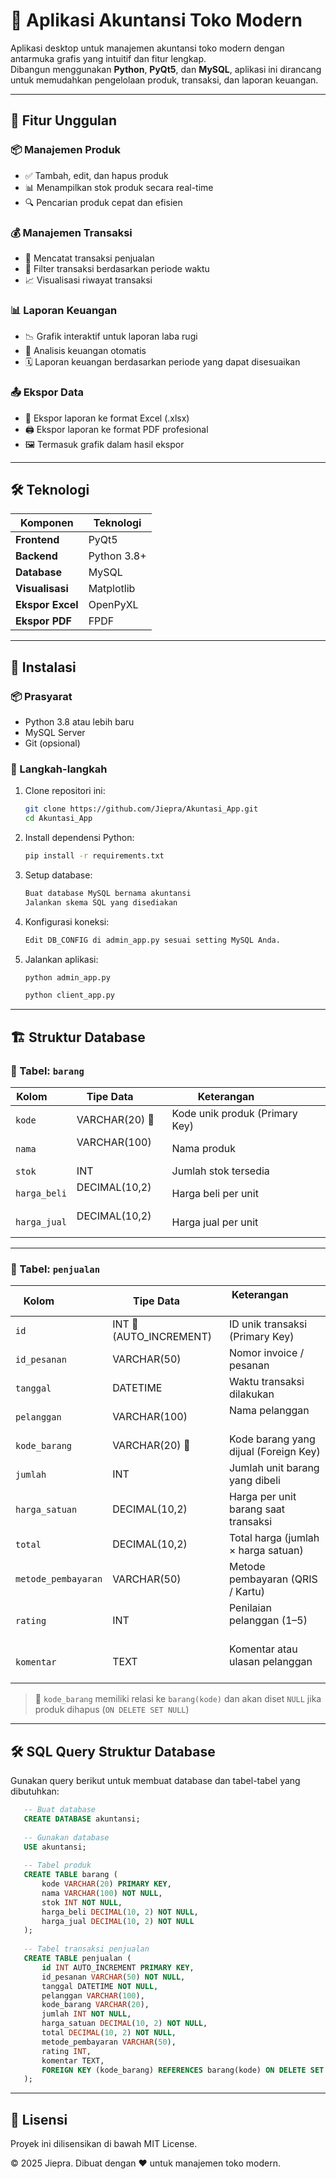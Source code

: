 # 🏪 Aplikasi Akuntansi Toko Modern

Aplikasi desktop untuk manajemen akuntansi toko modern dengan antarmuka grafis yang intuitif dan fitur lengkap.  
Dibangun menggunakan **Python**, **PyQt5**, dan **MySQL**, aplikasi ini dirancang untuk memudahkan pengelolaan produk, transaksi, dan laporan keuangan.

---

## 🌟 Fitur Unggulan

### 📦 Manajemen Produk
- ✅ Tambah, edit, dan hapus produk
- 📊 Menampilkan stok produk secara real-time
- 🔍 Pencarian produk cepat dan efisien

### 💰 Manajemen Transaksi
- 🧾 Mencatat transaksi penjualan
- 📅 Filter transaksi berdasarkan periode waktu
- 📈 Visualisasi riwayat transaksi

### 📊 Laporan Keuangan
- 📉 Grafik interaktif untuk laporan laba rugi
- 🔢 Analisis keuangan otomatis
- 🗓️ Laporan keuangan berdasarkan periode yang dapat disesuaikan

### 📤 Ekspor Data
- 📄 Ekspor laporan ke format Excel (.xlsx)
- 🖨️ Ekspor laporan ke format PDF profesional
- 🖼️ Termasuk grafik dalam hasil ekspor

---

## 🛠️ Teknologi

| Komponen       | Teknologi     |
|----------------|----------------|
| **Frontend**   | PyQt5          |
| **Backend**    | Python 3.8+    |
| **Database**   | MySQL          |
| **Visualisasi**| Matplotlib     |
| **Ekspor Excel**| OpenPyXL      |
| **Ekspor PDF** | FPDF           |

---

## 🚀 Instalasi

### 📦 Prasyarat
- Python 3.8 atau lebih baru
- MySQL Server
- Git (opsional)

### 🔧 Langkah-langkah
1. Clone repositori ini:
   ```bash
   git clone https://github.com/Jiepra/Akuntasi_App.git
   cd Akuntasi_App
2. Install dependensi Python:
   ```bash
   pip install -r requirements.txt
3. Setup database:
   ```bash
   Buat database MySQL bernama akuntansi
   Jalankan skema SQL yang disediakan
4. Konfigurasi koneksi:
   ```bash
   Edit DB_CONFIG di admin_app.py sesuai setting MySQL Anda.
6. Jalankan aplikasi:
   ```bash
   python admin_app.py

   python client_app.py

---

## 🏗️ Struktur Database

### 📑 Tabel: `barang`
| Kolom         | Tipe Data        | Keterangan                 |
|---------------|------------------|-----------------------------|
| `kode`        | VARCHAR(20) 🔑   | Kode unik produk (Primary Key) |
| `nama`        | VARCHAR(100)     | Nama produk                   |
| `stok`        | INT              | Jumlah stok tersedia         |
| `harga_beli`  | DECIMAL(10,2)    | Harga beli per unit          |
| `harga_jual`  | DECIMAL(10,2)    | Harga jual per unit          |

---

### 📑 Tabel: `penjualan`
| Kolom                | Tipe Data        | Keterangan                             |
|----------------------|------------------|----------------------------------------|
| `id`                 | INT 🔑 (AUTO_INCREMENT) | ID unik transaksi (Primary Key)       |
| `id_pesanan`         | VARCHAR(50)      | Nomor invoice / pesanan                |
| `tanggal`            | DATETIME         | Waktu transaksi dilakukan              |
| `pelanggan`          | VARCHAR(100)     | Nama pelanggan                         |
| `kode_barang`        | VARCHAR(20) 🔗   | Kode barang yang dijual (Foreign Key)  |
| `jumlah`             | INT              | Jumlah unit barang yang dibeli         |
| `harga_satuan`       | DECIMAL(10,2)    | Harga per unit barang saat transaksi   |
| `total`              | DECIMAL(10,2)    | Total harga (jumlah × harga satuan)    |
| `metode_pembayaran`  | VARCHAR(50)      | Metode pembayaran (QRIS / Kartu)       |
| `rating`             | INT              | Penilaian pelanggan (1–5)              |
| `komentar`           | TEXT             | Komentar atau ulasan pelanggan         |

> 🔗 `kode_barang` memiliki relasi ke `barang(kode)` dan akan diset `NULL` jika produk dihapus (`ON DELETE SET NULL`)

---

## 🛠️ SQL Query Struktur Database

Gunakan query berikut untuk membuat database dan tabel-tabel yang dibutuhkan:

```sql
   -- Buat database
   CREATE DATABASE akuntansi;
   
   -- Gunakan database
   USE akuntansi;
   
   -- Tabel produk
   CREATE TABLE barang (
       kode VARCHAR(20) PRIMARY KEY,
       nama VARCHAR(100) NOT NULL,
       stok INT NOT NULL,
       harga_beli DECIMAL(10, 2) NOT NULL,
       harga_jual DECIMAL(10, 2) NOT NULL
   );
   
   -- Tabel transaksi penjualan
   CREATE TABLE penjualan (
       id INT AUTO_INCREMENT PRIMARY KEY,
       id_pesanan VARCHAR(50) NOT NULL,
       tanggal DATETIME NOT NULL,
       pelanggan VARCHAR(100),
       kode_barang VARCHAR(20),
       jumlah INT NOT NULL,
       harga_satuan DECIMAL(10, 2) NOT NULL,
       total DECIMAL(10, 2) NOT NULL,
       metode_pembayaran VARCHAR(50),
       rating INT,
       komentar TEXT,
       FOREIGN KEY (kode_barang) REFERENCES barang(kode) ON DELETE SET NULL
   );
```

---

## 📜 Lisensi
Proyek ini dilisensikan di bawah MIT License.

© 2025 Jiepra. Dibuat dengan ❤️ untuk manajemen toko modern.
